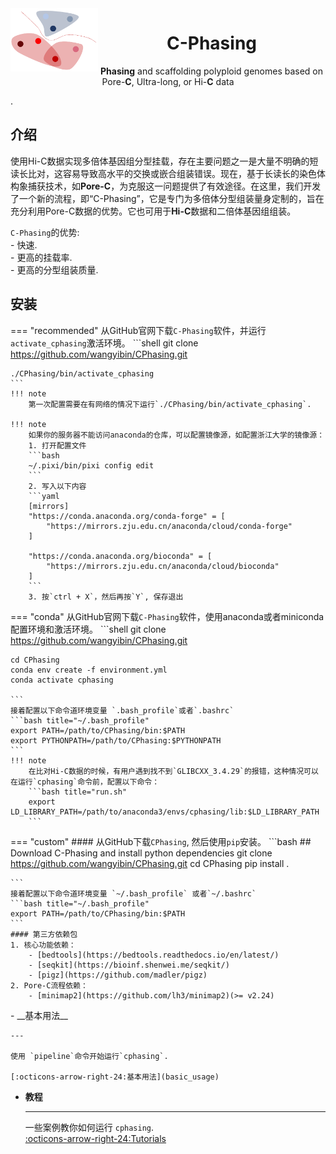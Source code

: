 <img src="logo/logo.png" alt="C-Phasing logo" width="140px" align="left" />
<h1 align="center"><b>C</b>-Phasing</h1>
<p align="center"> <b>Phasing</b> and scaffolding polyploid genomes based on Pore-<b>C</b>, Ultra-long, or Hi-<b>C</b> data</p>.

## 介绍
使用Hi-C数据实现多倍体基因组分型挂载，存在主要问题之一是大量不明确的短读长比对，这容易导致高水平的交换或嵌合组装错误。现在，基于长读长的染色体构象捕获技术，如**Pore-C**，为克服这一问题提供了有效途径。在这里，我们开发了一个新的流程，即“C-Phasing”，它是专门为多倍体分型组装量身定制的，旨在充分利用Pore-C数据的优势。它也可用于**Hi-C**数据和二倍体基因组组装。

`C-Phasing`的优势:   
    - 快速.   
    - 更高的挂载率.  
    - 更高的分型组装质量.

## 安装

=== "recommended" 
    从GitHub官网下载`C-Phasing`软件，并运行`activate_cphasing`激活环境。
    ```shell
    git clone https://github.com/wangyibin/CPhasing.git
    
    ./CPhasing/bin/activate_cphasing
    ```
    !!! note
        第一次配置需要在有网络的情况下运行`./CPhasing/bin/activate_cphasing`.
    
    !!! note
        如果你的服务器不能访问anaconda的仓库，可以配置镜像源，如配置浙江大学的镜像源：  
        1. 打开配置文件
        ```bash
        ~/.pixi/bin/pixi config edit
        ```
        2. 写入以下内容
        ```yaml
        [mirrors]
        "https://conda.anaconda.org/conda-forge" = [
            "https://mirrors.zju.edu.cn/anaconda/cloud/conda-forge"
        ]

        "https://conda.anaconda.org/bioconda" = [
            "https://mirrors.zju.edu.cn/anaconda/cloud/bioconda"
        ]
        ```
        3. 按`ctrl + X`，然后再按`Y`, 保存退出
        
        

=== "conda"
    从GitHub官网下载`C-Phasing`软件，使用anaconda或者miniconda配置环境和激活环境。
    ```shell
    git clone https://github.com/wangyibin/CPhasing.git

    cd CPhasing
    conda env create -f environment.yml
    conda activate cphasing

    ```
    接着配置以下命令道环境变量 `.bash_profile`或者`.bashrc`
    ```bash title="~/.bash_profile"
    export PATH=/path/to/CPhasing/bin:$PATH
    export PYTHONPATH=/path/to/CPhasing:$PYTHONPATH
    ```
    !!! note
        在比对Hi-C数据的时候，有用户遇到找不到`GLIBCXX_3.4.29`的报错，这种情况可以在运行`cphasing`命令前，配置以下命令：
        ```bash title="run.sh"
        export LD_LIBRARY_PATH=/path/to/anaconda3/envs/cphasing/lib:$LD_LIBRARY_PATH
        ```

=== "custom"
    #### 从GitHub下载`CPhasing`, 然后使用`pip`安装。
    ```bash
    ## Download C-Phasing and install python dependencies
    git clone https://github.com/wangyibin/CPhasing.git
    cd CPhasing
    pip install .

    ```
    接着配置以下命令道环境变量 `~/.bash_profile` 或者`~/.bashrc`
    ```bash title="~/.bash_profile" 
    export PATH=/path/to/CPhasing/bin:$PATH
    ```
    #### 第三方依赖包
    1. 核心功能依赖：  
        - [bedtools](https://bedtools.readthedocs.io/en/latest/)  
        - [seqkit](https://bioinf.shenwei.me/seqkit/)  
        - [pigz](https://github.com/madler/pigz)  
    2. Pore-C流程依赖：
        - [minimap2](https://github.com/lh3/minimap2)(>= v2.24)  
    


<div class="grid cards" markdown>
-  __基本用法__

    ---

    使用 `pipeline`命令开始运行`cphasing`.  

    [:octicons-arrow-right-24:基本用法](basic_usage)

- __教程__
    
    ---

    一些案例教你如何运行 `cphasing`.  
    [:octicons-arrow-right-24:Tutorials](tutorials)

</div>